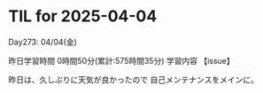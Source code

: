 # TIL for 2025-04-04
Day273: 04/04(金)

昨日学習時間 0時間50分(累計:575時間35分)
学習内容 【issue】

昨日は、久しぶりに天気が良かったので
自己メンテナンスをメインに。

